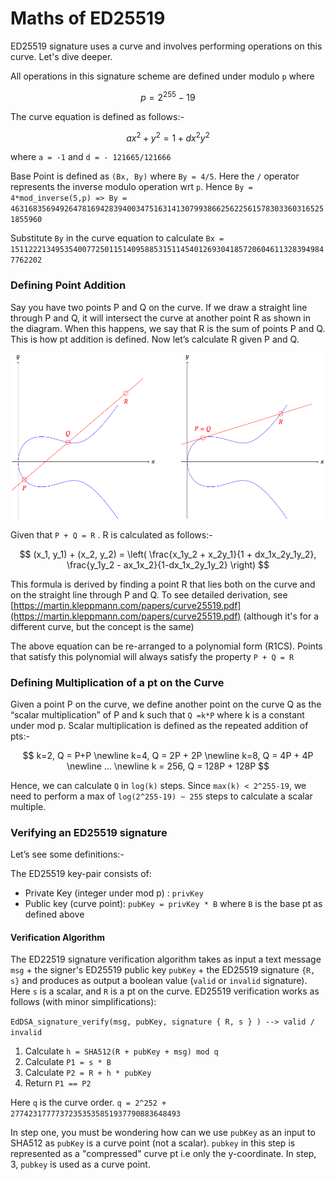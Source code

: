 # Maths of ED25519

ED25519 signature uses a curve and involves performing operations on this curve. Let's dive deeper.

All operations in this signature scheme are defined under modulo `p` where&#x20;

$$
p = 2^{255} - 19
$$

The curve equation is defined as follows:-

$$
ax^2 + y^2 = 1 + dx^2y^2
$$

where `a = -1` and `d = - 121665/121666`

Base Point is defined as `(Bx, By)` where `By = 4/5`. Here the `/` operator represents the inverse modulo operation wrt `p`. Hence `By = 4*mod_inverse(5,p) => By = 46316835694926478169428394003475163141307993866256225615783033603165251855960`

Substitute `By` in the curve equation to calculate `Bx = 15112221349535400772501151409588531511454012693041857206046113283949847762202`

### Defining Point Addition&#x20;

Say you have two points P and Q on the curve. If we draw a straight line through P and Q, it will intersect the curve at another point R as shown in the diagram. When this happens, we say that R is the sum of points P and Q. This is how pt addition is defined. Now let’s calculate R given P and Q.

![Point Addition on the Curve](<../.gitbook/assets/Curve pt addn.png>)

Given that `P + Q = R` . R is calculated as follows:-

$$
(x_1, y_1) + (x_2, y_2) = \left( \frac{x_1y_2 + x_2y_1}{1 + dx_1x_2y_1y_2}, \frac{y_1y_2 - ax_1x_2}{1-dx_1x_2y_1y_2} \right)
$$

This formula is derived by finding a point R that lies both on the curve and on the straight line through P and Q. To see detailed derivation, see [https://martin.kleppmann.com/papers/curve25519.pdf](https://martin.kleppmann.com/papers/curve25519.pdf) (although it's for a different curve, but the concept is the same)

The above equation can be re-arranged to a polynomial form (R1CS). Points that satisfy this polynomial will always satisfy the property `P + Q = R`

### Defining Multiplication of a pt on the Curve

Given a point P on the curve, we define another point on the curve Q as the “scalar multiplication” of P and k such that `Q =k*P` where k is a constant under mod p. Scalar multiplication is defined as the repeated addition of pts:-&#x20;

$$
k=2, Q =  P+P
\newline
 k=4, Q = 2P + 2P
\newline
k=8, Q = 4P + 4P
\newline
...
\newline
k = 256, Q = 128P + 128P
$$

Hence, we can calculate `Q` in `log(k)` steps. Since `max(k) < 2^255-19`, we need to perform a max of `log(2^255-19) ~ 255` steps to calculate a scalar multiple.

### Verifying an ED25519 signature

Let’s see some definitions:-

The ED25519 key-pair consists of:

* Private Key (integer under mod p) : `privKey`
* Public key (curve point): `pubKey = privKey * B` where `B` is the base pt as defined above

#### Verification Algorithm

The ED22519 signature verification algorithm takes as input a text message `msg` + the signer's ED25519 public key `pubKey` + the ED25519 signature `{R, s}` and produces as output a boolean value (`valid` or `invalid` signature). Here `s` is a scalar, and `R` is a pt on the curve. ED25519 verification works as follows (with minor simplifications):

`EdDSA_signature_verify(msg, pubKey, signature { R, s } ) --> valid / invalid`

1. Calculate `h = SHA512(R + pubKey + msg) mod q`
2. Calculate `P1 = s * B`
3. Calculate `P2 = R + h * pubKey`
4. Return `P1 == P2`

Here `q` is the curve order. `q = 2^252 + 27742317777372353535851937790883648493`

In step one, you must be wondering how can we use `pubKey` as an input to SHA512 as `pubKey` is a curve point (not a scalar). `pubkey` in this step is represented as a "compressed" curve pt i.e only the y-coordinate. In step, 3, `pubkey` is used as a curve point.
